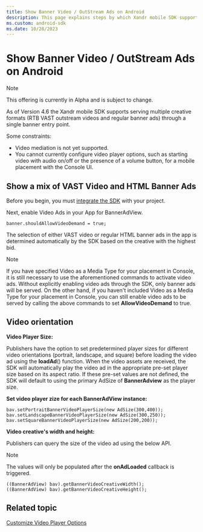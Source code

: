 ```yaml
---
title: Show Banner Video / OutStream Ads on Android
description: This page explains steps by which Xandr mobile SDK supports serving multiple creative formats through a single banner entry point. 
ms.custom: android-sdk
ms.date: 10/28/2023
---
```


# Show Banner Video / OutStream Ads on Android

> [!NOTE]
> This offering is currently in Alpha and is subject to change.

As of Version 4.6 the Xandr mobile SDK supports serving multiple creative formats (RTB VAST outstream videos and regular banner ads) through a single banner entry point.

Some constraints:

- Video mediation is not yet supported.
- You cannot currently configure video player options, such as starting video with audio on/off or the presence of a volume button, for a mobile placement with the Console UI.

## Show a mix of VAST Video and HTML Banner Ads

Before you begin, you must [integrate the SDK](android-sdk-integration-instructions.md) with your project.

Next, enable Video Ads in your App for BannerAdView.

``` 
banner.shouldAllowVideoDemand = true;
```

The selection of either VAST video or regular HTML banner ads in the app is determined automatically by the SDK based on the creative with the highest bid.

> [!NOTE]
> If you have specified Video as a Media Type for your placement in Console, it is still necessary to use the aforementioned commands to activate video ads. Without explicitly enabling video ads through the SDK, only banner ads will be served. On the other hand, if you haven't included Video as a Media Type for your placement in Console, you can still enable video ads to be served by calling the above commands to set **AllowVideoDemand** to true.

## Video orientation

**Video Player Size:**

Publishers have the option to set predetermined player sizes for different video orientations (portrait, landscape, and square) before loading the video ad using the **loadAd**() function. When the video assets are received, the SDK will automatically play the video ad in the appropriate pre-set player size based on its aspect ratio. If these pre-set values are not defined, the SDK will default to using the primary AdSize of **BannerAdview** as the player size.

**Set video player zize for each BannerAdView instance:**

``` 
bav.setPortraitBannerVideoPlayerSize(new AdSize(300,400));
bav.setLandscapeBannerVideoPlayerSize(new AdSize(300,250));
bav.setSquareBannerVideoPlayerSize(new AdSize(200,200));
```

**Video creative's width and height:**

Publishers can query the size of the video ad using the below API.

> [!NOTE]
> The values will only be populated after the **onAdLoaded** callback is triggered.

``` 
((BannerAdView) bav).getBannerVideoCreativeWidth();
((BannerAdView) bav).getBannerVideoCreativeHeight();
```

## Related topic

[Customize Video Player Options](customize-video-player-options-on-android.md)
